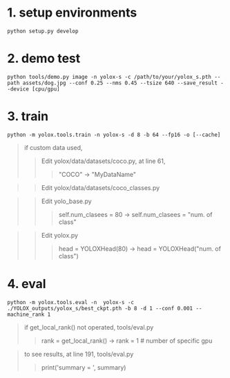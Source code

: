 # 1. setup environments
    python setup.py develop

# 2. demo test
    python tools/demo.py image -n yolox-s -c /path/to/your/yolox_s.pth --path assets/dog.jpg --conf 0.25 --nms 0.45 --tsize 640 --save_result --device [cpu/gpu]

# 3. train
    python -m yolox.tools.train -n yolox-s -d 8 -b 64 --fp16 -o [--cache]

> if custom data used, 
> > Edit yolox/data/datasets/coco.py, at line 61,
> > > "COCO" -> "MyDataName"

> > Edit yolox/data/datasets/coco_classes.py

> > Edit yolo_base.py
> > > self.num_clasees = 80 -> self.num_clasees = "num. of class"

> > Edit yolox.py
> > > head = YOLOXHead(80) -> head = YOLOXHead("num. of class")


# 4. eval
    python -m yolox.tools.eval -n  yolox-s -c ./YOLOX_outputs/yolox_s/best_ckpt.pth -b 8 -d 1 --conf 0.001 --machine_rank 1

> if get_local_rank() not operated, tools/eval.py 
> > rank = get_local_rank() -> rank = 1 # number of specific gpu

> to see results, at line 191, tools/eval.py 
> > print('summary = ', summary) 